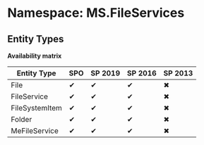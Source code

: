 # Namespace: MS.FileServices
## Entity Types

**Availability matrix**

Entity Type | SPO | SP 2019 | SP 2016 | SP 2013
----------|-----|---------|---------|--------
File | ✔ | ✔ | ✔ | ✖
FileService | ✔ | ✔ | ✔ | ✖
FileSystemItem | ✔ | ✔ | ✔ | ✖
Folder | ✔ | ✔ | ✔ | ✖
MeFileService | ✔ | ✔ | ✔ | ✖
